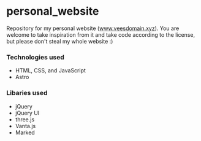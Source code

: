 # personal_website

Repository for my personal website (www.veesdomain.xyz). You are welcome to take inspiration from it and take code according to the license, but please don't steal my whole website :)

### Technologies used
* HTML, CSS, and JavaScript
* Astro

### Libaries used
* jQuery
* jQuery UI
* three.js
* Vanta.js
* Marked